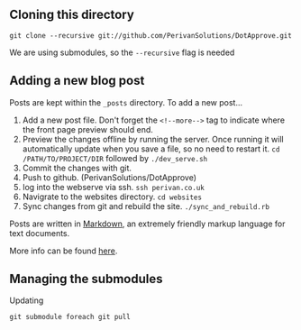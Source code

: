## Cloning this directory

    git clone --recursive git://github.com/PerivanSolutions/DotApprove.git

We are using submodules, so the `--recursive` flag is needed

## Adding a new blog post

Posts are kept within the `_posts` directory. To add a new post...

1. Add a new post file. Don't forget the `<!--more-->` tag to indicate where
   the front page preview should end.
2. Preview the changes offline by running the server. Once running it will
   automatically update when you save a file, so no need to restart it.
   `cd /PATH/TO/PROJECT/DIR` followed by `./dev_serve.sh`
3. Commit the changes with git.
4. Push to github. (PerivanSolutions/DotApprove)
5. log into the webserve via ssh. `ssh perivan.co.uk`
6. Navigrate to the websites directory. `cd websites`
7. Sync changes from git and rebuild the site. `./sync_and_rebuild.rb`

Posts are written in 
[Markdown](https://help.github.com/articles/markdown-basics/), an extremely
friendly markup language for text documents.

More info can be found [here](http://jekyllrb.com/docs/posts/).

## Managing the submodules

Updating

    git submodule foreach git pull

